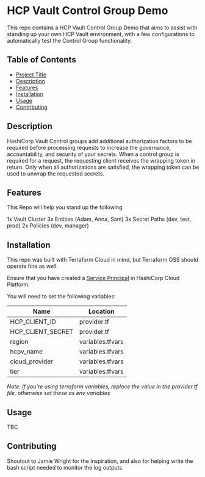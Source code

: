 # HCP Vault Control Group Demo

This repo contains a HCP Vault Control Group Demo that aims to assist with standing up your own HCP Vault environment, with a few configurations to automatically test the Control Group functionality.

## Table of Contents

- [Project Title](#project-title)
- [Description](#description)
- [Features](#features)
- [Installation](#installation)
- [Usage](#usage)
- [Contributing](#contributing)

## Description

HashiCorp Vault Control groups add additional authorization factors to be required before processing requests to increase the governance, accountability, and security of your secrets. When a control group is required for a request, the requesting client receives the wrapping token in return. Only when all authorizations are satisfied, the wrapping token can be used to unwrap the requested secrets.

## Features

This Repo will help you stand up the following:

1x Vault Cluster
3x Entities (Adam, Anna, Sam)
3x Secret Paths (dev, test, prod)
2x Policies (dev, manager)

## Installation

This repo was built with Terraform Cloud in mind, but Terraform OSS should operate fine as well.

Ensure that you have created a [Service Principal](https://developer.hashicorp.com/hcp/docs/hcp/security/service-principals#create-a-service-principal) in HashiCorp Cloud Platform.

You will need to set the following variables:

| Name    | Location |
|---------|----------|
| HCP_CLIENT_ID | provider.tf |
| HCP_CLIENT_SECRET| provider.tf |
| region | variables.tfvars |
| hcpv_name| variables.tfvars |
| cloud_provider | variables.tfvars |
| tier | variables.tfvars |

*Note: If you're using terraform variables, replace the value in the provider.tf file, otherwise set these as env variables*

## Usage
TBC

## Contributing

Shoutout to Jamie Wright for the inspiration, and also for helping write the bash script needed to monitor the log outputs.
